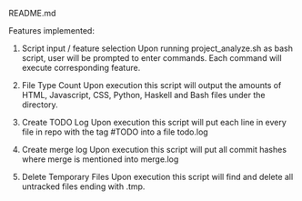 README.md

Features implemented:
1. Script input / feature selection
	Upon running project_analyze.sh as bash script, user will be prompted to enter commands. Each command will execute corresponding feature.

2. File Type Count
	Upon execution this script will output the amounts of HTML, Javascript, CSS, Python, Haskell and Bash files under the directory.

3. Create TODO Log
	Upon execution this script will put each line in every file in repo with the tag #TODO into a file todo.log

4. Create merge log
	Upon execution this script will put all commit hashes where merge is mentioned into merge.log

5. Delete Temporary Files
	Upon execution this script will find and delete all untracked files ending with .tmp.
